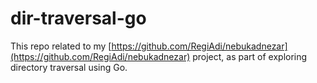 # dir-traversal-go

This repo related to my [https://github.com/RegiAdi/nebukadnezar](https://github.com/RegiAdi/nebukadnezar) project, as part of exploring directory traversal using Go.
